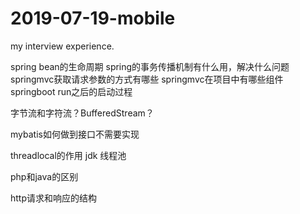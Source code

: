 # 2019-07-19-mobile
my interview experience.

spring bean的生命周期
spring的事务传播机制有什么用，解决什么问题
springmvc获取请求参数的方式有哪些
springmvc在项目中有哪些组件
springboot run之后的启动过程

字节流和字符流？BufferedStream？

mybatis如何做到接口不需要实现

threadlocal的作用
jdk 线程池

php和java的区别

http请求和响应的结构
